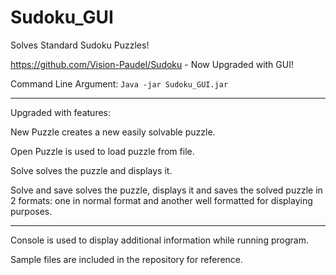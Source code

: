 # Sudoku_GUI
Solves Standard Sudoku Puzzles! 

https://github.com/Vision-Paudel/Sudoku - Now Upgraded with GUI!

Command Line Argument: ``Java -jar Sudoku_GUI.jar``

---
Upgraded with features:

New Puzzle creates a new easily solvable puzzle.

Open Puzzle is used to load puzzle from file.

Solve solves the puzzle and displays it.

Solve and save solves the puzzle, displays it and saves the solved puzzle in 2 formats: one in normal format and another well formatted for displaying purposes.

---
Console is used to display additional information while running program. 

Sample files are included in the repository for reference.
